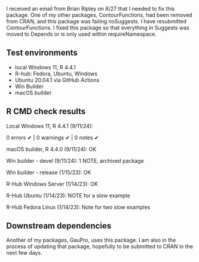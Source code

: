 I received an email from Brian Ripley on 8/27 that I needed to fix this package.
One of my other packages, ContourFunctions, had been removed from CRAN,
and this package was failing noSuggests. I have resubmitted ContourFunctions.
I fixed this package so that everything in Suggests was moved to Depends
or is only used within requireNamespace.

## Test environments

- local Windows 11, R 4.4.1
- R-hub: Fedora, Ubuntu, Windows
- Ubuntu 20.04.1 via GitHub Actions
- Win Builder
- macOS builder

## R CMD check results

Local Windows 11, R 4.4.1 (9/11/24):

  0 errors ✔ | 0 warnings ✔ | 0 notes ✔

macOS builder, R 4.4.0 (9/11/24):
  OK

Win builder - devel (9/11/24):
  1 NOTE, archived package

Win builder - release (1/15/23):
  OK

R-Hub Windows Server (1/14/23):
  OK

R-Hub Ubuntu (1/14/23):
  NOTE for a slow example

R-Hub Fedora Linux (1/14/23):
  Note for two slow examples


## Downstream dependencies

Another of my packages, GauPro, uses this package. I am also in the process
of updating that package, hopefully to be submitted to CRAN in the next few
days.
